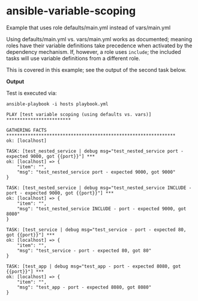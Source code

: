 ansible-variable-scoping
========================

Example that uses role defaults/main.yml instead of vars/main.yml

Using defaults/main.yml vs. vars/main.yml works as documented; meaning roles have their variable definitions take precedence when activated by the dependency mechanism.  If, however, a role uses `include`; the included tasks will use variable definitions from a different role.

This is covered in this example; see the output of the second task below.


**Output**

Test is executed via:

```
ansible-playbook -i hosts playbook.yml
```

```
PLAY [test variable scoping (using defaults vs. vars)] ************************ 

GATHERING FACTS *************************************************************** 
ok: [localhost]

TASK: [test_nested_service | debug msg="test_nested_service port - expected 9000, got {{port}}"] *** 
ok: [localhost] => {
    "item": "", 
    "msg": "test_nested_service port - expected 9000, got 9000"
}

TASK: [test_nested_service | debug msg="test_nested_service INCLUDE - port - expected 9000, got {{port}}"] *** 
ok: [localhost] => {
    "item": "", 
    "msg": "test_nested_service INCLUDE - port - expected 9000, got 8080"
}

TASK: [test_service | debug msg="test_service - port - expected 80, got {{port}}"] *** 
ok: [localhost] => {
    "item": "", 
    "msg": "test_service - port - expected 80, got 80"
}

TASK: [test_app | debug msg="test_app - port - expected 8080, got {{port}}"] *** 
ok: [localhost] => {
    "item": "", 
    "msg": "test_app - port - expected 8080, got 8080"
}
```